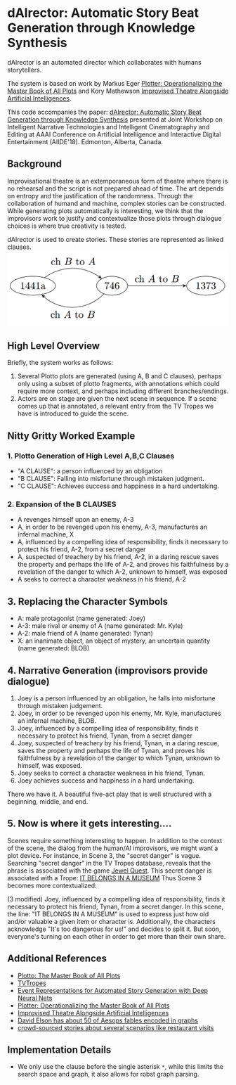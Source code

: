 # dAIrector: Automatic Story Beat Generation through Knowledge Synthesis

dAIrector is an automated director which collaborates with humans storytellers.

The system is based on work by Markus Eger [Plotter: Operationalizing the Master Book of All Plots](https://pdfs.semanticscholar.org/0c13/49ba53a155ca90dc6efe8ca3fe620fb50f88.pdf) and Kory Mathewson [Improvised Theatre Alongside Artificial Intelligences](https://aaai.org/ocs/index.php/AIIDE/AIIDE17/paper/view/15825).

This code accompanies the paper: [dAIrector: Automatic Story Beat Generation through Knowledge Synthesis](https://arxiv.org/abs/1811.03423) presented at Joint Workshop on Intelligent Narrative Technologies and Intelligent Cinematography and Editing at AAAI Conference on Artificial Intelligence and Interactive Digital Entertainment (AIIDE'18). Edmonton, Alberta, Canada.

## Background
Improvisational theatre is an extemporaneous form of theatre where there is no rehearsal and the script is not prepared ahead of time. The art depends on entropy and the justification of the randomness. Through the collaboration of humand and machine, complex stories can be constructed. While generating plots automatically is interesting, we think that the improvisors work to justify and contextualize those plots through dialogue choices is where true creativity is tested.

dAIrector is used to create stories. These stories are represented as linked clauses.
![Clause Flow](images/clause-flow.png)

## High Level Overview

Briefly, the system works as follows:

1. Several Plotto plots are generated (using A, B and C clauses), perhaps only using a subset of plotto fragments, with annotations which could require more context, and perhaps including different branches/endings.
2. Actors are on stage are given the next scene in sequence. If a scene comes up that is annotated, a relevant entry from the TV Tropes we have is introduced to guide the scene.

## Nitty Gritty Worked Example

### 1. Plotto Generation of High Level A,B,C Clauses

* "A CLAUSE": a person influenced by an obligation
* "B CLAUSE": Falling into misfortune through mistaken judgment.
* "C CLAUSE": Achieves success and happiness in a hard undertaking.

### 2. Expansion of the B CLAUSES

* A revenges himself upon an enemy, A-3
* A, in order to be revenged upon his enemy, A-3, manufactures an infernal machine, X
* A, influenced by a compelling idea of responsibility, finds it necessary to protect his friend, A-2, from a secret danger
* A, suspected of treachery by his friend, A-2, in a daring rescue saves the property and perhaps the life of A-2, and proves his faithfulness by a revelation of the danger to which A-2, unknown to himself, was exposed
* A seeks to correct a character weakness in his friend, A-2

## 3. Replacing the Character Symbols

* A: male protagonist (name generated: Joey)
* A-3: male rival or enemy of A (name generated: Mr. Kyle)
* A-2: male friend of A (name generated: Tynan)
* X: an inanimate object, an object of mystery, an uncertain quantity (name generated: BLOB)

## 4. Narrative Generation (improvisors provide dialogue)

1. Joey is a person influenced by an obligation, he falls into misfortune through mistaken judgement.
2. Joey, in order to be revenged upon his enemy, Mr. Kyle, manufactures an infernal machine, BLOB.
3. Joey, influenced by a compelling idea of responsibility, finds it necessary to protect his friend, Tynan, from a secret danger
4. Joey, suspected of treachery by his friend, Tynan, in a daring rescue, saves the property and perhaps the life of Tynan, and proves his faithfulness by a revelation of the danger to which Tynan, unknown to himself, was exposed.
5. Joey seeks to correct a character weakness in his friend, Tynan.
6. Joey achieves success and happiness in a hard undertaking.

There we have it. A beautiful five-act play that is well structured with a beginning, middle, and end.

## 5. Now is where it gets interesting....

Scenes require something interesting to happen. In addition to the context of the scene, the dialog from the human/AI improvisors, we might want a plot device. For instance, in Scene 3, the "secret danger" is vague. Searching "secret danger" in the TV Tropes database, reveals that the phrase is associated with the game [Jewel Quest](http://tvtropes.org/pmwiki/pmwiki.php/VideoGame/JewelQuest). This secret danger is associated with a Trope: [IT BELONGS IN A MUSEUM](http://tvtropes.org/pmwiki/pmwiki.php/Main/ItBelongsInAMuseum)
Thus Scene 3 becomes more contextualized:

(3 modified) Joey, influenced by a compelling idea of responsibility, finds it necessary to protect his friend, Tynan, from a secret danger.
In this scene, the line: "IT BELONGS IN A MUSEUM" is used to express just how old and/or valuable a given item or character is.
Additionally, the characters acknowledge "It's too dangerous for us!" and decides to split it. But soon, everyone's turning on each other in order to get more than their own share.

## Additional References

* [Plotto: The Master Book of All Plots](https://www.amazon.ca/Plotto-Master-Book-All-Plots/dp/1935639188)
* [TVTropes](http://tvtropes.org/)
* [Event Representations for Automated Story Generation with Deep Neural Nets](https://arxiv.org/abs/1706.01331)
* [Plotter: Operationalizing the Master Book of All Plots](https://pdfs.semanticscholar.org/0c13/49ba53a155ca90dc6efe8ca3fe620fb50f88.pdf)
* [Improvised Theatre Alongside Artificial Intelligences](https://aaai.org/ocs/index.php/AIIDE/AIIDE17/paper/view/15825)
* [David Elson has about 50 of Aesops fables encoded in graphs](https://sites.google.com/site/scheherazadetutorial/)
* [crowd-sourced stories about several scenarios like restaurant visits](http://boyangli.co/data/openni.zip)

## Implementation Details
* We only use the clause before the single asterisk `*`, while this limits the search space and graph, it also allows for robst graph parsing.